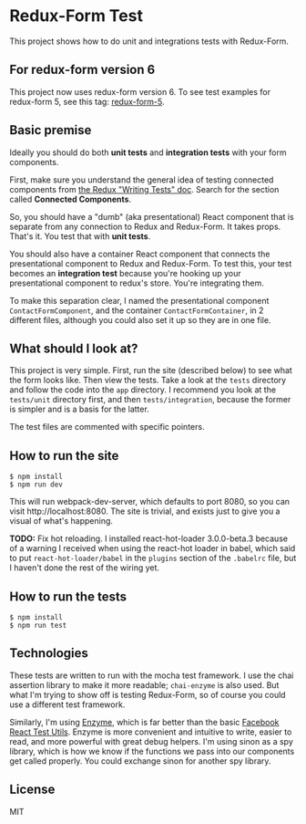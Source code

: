 # Redux-Form Test

This project shows how to do unit and integrations tests with Redux-Form.

## For redux-form version 6

This project now uses redux-form version 6. To see test examples for redux-form 5, see this tag: [redux-form-5](https://www.github.com/tylercollier/redux-form-test/tree/redux-form-5).

## Basic premise

Ideally you should do both **unit tests** and **integration tests** with your form components.

First, make sure you understand the general idea of testing connected components from [the Redux "Writing Tests" doc](http://redux.js.org/docs/recipes/WritingTests.html). Search for the section called **Connected Components**.

So, you should have a "dumb" (aka presentational) React component that is separate from any connection to Redux and Redux-Form. It takes props. That's it. You test that with **unit tests**.

You should also have a container React component that connects the presentational component to Redux and Redux-Form. To test this, your test becomes an **integration test** because you're hooking up your presentational component to redux's store. You're integrating them.

To make this separation clear, I named the presentational component `ContactFormComponent`, and the container `ContactFormContainer`, in 2 different files, although you could also set it up so they are in one file.

## What should I look at?

This project is very simple. First, run the site (described below) to see what the form looks like. Then view the tests. Take a look at the `tests` directory and follow the code into the `app` directory. I recommend you look at the `tests/unit` directory first, and then `tests/integration`, because the former is simpler and is a basis for the latter.

The test files are commented with specific pointers.

## How to run the site

```
$ npm install
$ npm run dev
```

This will run webpack-dev-server, which defaults to port 8080, so you can visit http://localhost:8080. The site is trivial, and exists just to give you a visual of what's happening.

**TODO:** Fix hot reloading. I installed react-hot-loader 3.0.0-beta.3 because of a warning I received when using the react-hot loader in babel, which said to put `react-hot-loader/babel` in the `plugins` section of the `.babelrc` file, but I haven't done the rest of the wiring yet.

## How to run the tests

```
$ npm install
$ npm run test
```

## Technologies

These tests are written to run with the mocha test framework. I use the chai assertion library to make it more readable; `chai-enzyme` is also used. But what I'm trying to show off is testing Redux-Form, so of course you could use a different test framework.

Similarly, I'm using [Enzyme](http://airbnb.io/enzyme/), which is far better than the basic [Facebook React Test Utils](https://facebook.github.io/react/docs/test-utils.html). Enzyme is more convenient and intuitive to write, easier to read, and more powerful with great debug helpers. I'm using sinon as a spy library, which is how we know if the functions we pass into our components get called properly. You could exchange sinon for another spy library.

## License

MIT
